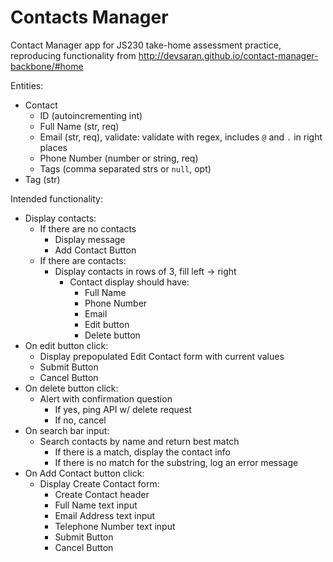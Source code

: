 # Contacts Manager
Contact Manager app for JS230 take-home assessment practice, reproducing functionality from http://devsaran.github.io/contact-manager-backbone/#home

Entities:
* Contact
  * ID (autoincrementing int)
  * Full Name (str, req)
  * Email (str, req), validate: validate with regex, includes `@` and `.` in right places
  * Phone Number (number or string, req)
  * Tags (comma separated strs or `null`, opt)
* Tag (str)


Intended functionality:
* Display contacts:
  * If there are no contacts
    * Display message
    * Add Contact Button
  * If there are contacts:
    * Display contacts in rows of 3, fill left -> right
      * Contact display should have:
        * Full Name
        * Phone Number
        * Email
        * Edit button
        * Delete button
* On edit button click:
  * Display prepopulated Edit Contact form with current values
  * Submit Button
  * Cancel Button
* On delete button click:
  * Alert with confirmation question
    * If yes, ping API w/ delete request
    * If no, cancel
* On search bar input:
  * Search contacts by name and return best match
    * If there is a match, display the contact info
    * If there is no match for the substring, log an error message
* On Add Contact button click:
  * Display Create Contact form:
    * Create Contact header
    * Full Name text input
    * Email Address text input
    * Telephone Number text input
    * Submit Button
    * Cancel Button